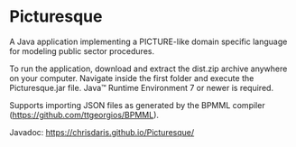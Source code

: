 # Picturesque
A Java application implementing a PICTURE-like domain specific language for modeling public sector procedures.

To run the application, download and extract the dist.zip archive anywhere on your computer. Navigate inside the first folder and execute the Picturesque.jar file. Java™ Runtime Environment 7 or newer is required.

Supports importing JSON files as generated by the BPMML compiler (https://github.com/ttgeorgios/BPMML).


Javadoc: https://chrisdaris.github.io/Picturesque/
